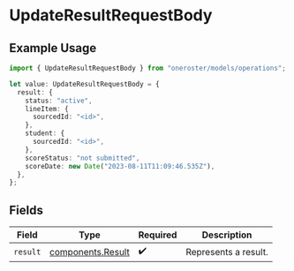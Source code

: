# UpdateResultRequestBody

## Example Usage

```typescript
import { UpdateResultRequestBody } from "oneroster/models/operations";

let value: UpdateResultRequestBody = {
  result: {
    status: "active",
    lineItem: {
      sourcedId: "<id>",
    },
    student: {
      sourcedId: "<id>",
    },
    scoreStatus: "not submitted",
    scoreDate: new Date("2023-08-11T11:09:46.535Z"),
  },
};
```

## Fields

| Field                                                  | Type                                                   | Required                                               | Description                                            |
| ------------------------------------------------------ | ------------------------------------------------------ | ------------------------------------------------------ | ------------------------------------------------------ |
| `result`                                               | [components.Result](../../models/components/result.md) | :heavy_check_mark:                                     | Represents a result.                                   |